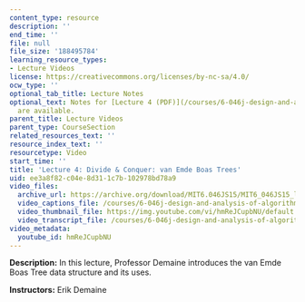 ```yaml
---
content_type: resource
description: ''
end_time: ''
file: null
file_size: '188495784'
learning_resource_types:
- Lecture Videos
license: https://creativecommons.org/licenses/by-nc-sa/4.0/
ocw_type: ''
optional_tab_title: Lecture Notes
optional_text: Notes for [Lecture 4 (PDF)](/courses/6-046j-design-and-analysis-of-algorithms-spring-2015/resources/mit6_046js15_lec04)
  are available.
parent_title: Lecture Videos
parent_type: CourseSection
related_resources_text: ''
resource_index_text: ''
resourcetype: Video
start_time: ''
title: 'Lecture 4: Divide & Conquer: van Emde Boas Trees'
uid: ee3a8f82-c04e-8d31-1c7b-102978bd78a9
video_files:
  archive_url: https://archive.org/download/MIT6.046JS15/MIT6_046JS15_lec04_300k.mp4
  video_captions_file: /courses/6-046j-design-and-analysis-of-algorithms-spring-2015/0320c487d92e557ab8499475a32a9267_hmReJCupbNU.vtt
  video_thumbnail_file: https://img.youtube.com/vi/hmReJCupbNU/default.jpg
  video_transcript_file: /courses/6-046j-design-and-analysis-of-algorithms-spring-2015/2afff3384e87750b2a409296d47f7891_hmReJCupbNU.pdf
video_metadata:
  youtube_id: hmReJCupbNU
---
```


**Description:** In this lecture, Professor Demaine introduces the van Emde Boas Tree data structure and its uses.

**Instructors:** Erik Demaine

